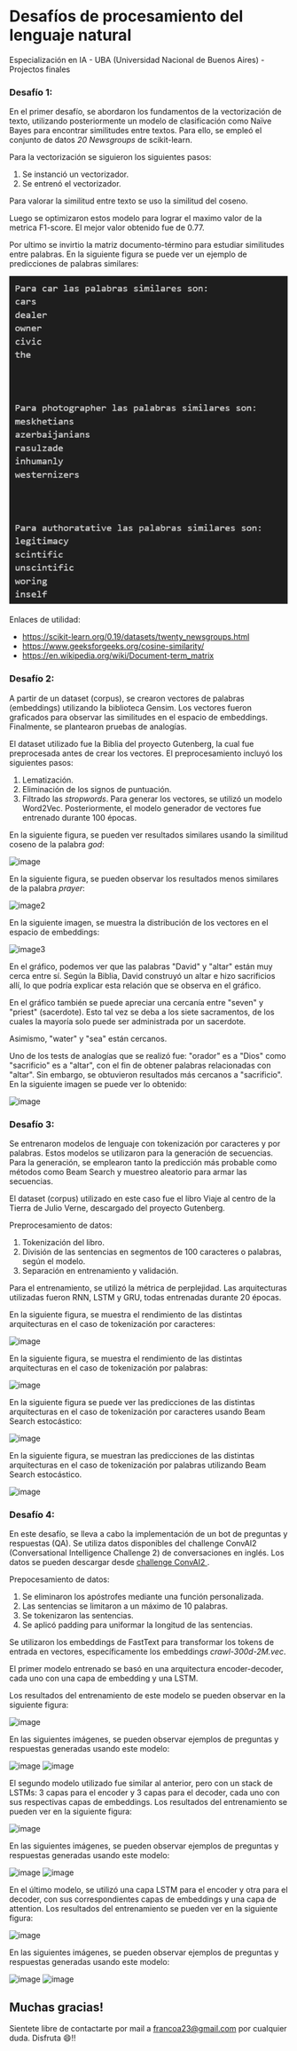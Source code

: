 # Desafíos de procesamiento del lenguaje natural

Especialización en IA - UBA (Universidad Nacional de Buenos Aires) - Projectos finales

### Desafío 1:

En el primer desafío, se abordaron los fundamentos de la vectorización de texto, utilizando posteriormente un modelo de clasificación como Naïve Bayes para encontrar similitudes entre textos. Para ello, se empleó el conjunto de datos _20 Newsgroups_ de scikit-learn.

Para la vectorización se siguieron los siguientes pasos:
1. Se instanció un vectorizador.
2. Se entrenó el vectorizador.

Para valorar la similitud entre texto se uso la similitud del coseno.

Luego se optimizaron estos modelo para lograr el maximo valor de la metrica F1-score. El mejor valor obtenido fue de 0.77.

Por ultimo se invirtio la matriz documento-término para estudiar similitudes entre palabras. En la siguiente figura se puede ver un ejemplo de predicciones de palabras similares:

![Predicciones de palabras](desafio1_similitud_palabras.png)

Enlaces de utilidad:
- https://scikit-learn.org/0.19/datasets/twenty_newsgroups.html
- https://www.geeksforgeeks.org/cosine-similarity/
- https://en.wikipedia.org/wiki/Document-term_matrix

### Desafío 2:

A partir de un dataset (corpus), se crearon vectores de palabras (embeddings) utilizando la biblioteca Gensim. Los vectores fueron graficados para observar las similitudes en el espacio de embeddings. Finalmente, se plantearon pruebas de analogías.

El dataset utilizado fue la Biblia del proyecto Gutenberg, la cual fue preprocesada antes de crear los vectores. El preprocesamiento incluyó los siguientes pasos:
1. Lematización.
2. Eliminación de los signos de puntuación.
3. Filtrado las _stropwords_.
Para generar los vectores, se utilizó un modelo Word2Vec. Posteriormente, el modelo generador de vectores fue entrenado durante 100 épocas.

En la siguiente figura, se pueden ver resultados similares usando la similitud coseno de la palabra _god_:

![image](https://github.com/user-attachments/assets/1dbfa956-efd8-409d-bd85-27ddeae0a70c)

En la siguiente figura, se pueden observar los resultados menos similares de la palabra _prayer_:

![image2](https://github.com/user-attachments/assets/09d24eab-a47d-448b-9269-7df7e7b2af5d)

En la siguiente imagen, se muestra la distribución de los vectores en el espacio de embeddings:

![image3](https://github.com/user-attachments/assets/d8153e05-3012-4bfa-8026-c942529704c7)

En el gráfico, podemos ver que las palabras "David" y "altar" están muy cerca entre sí. Según la Biblia, David construyó un altar e hizo sacrificios allí, lo que podría explicar esta relación que se observa en el gráfico.

En el gráfico también se puede apreciar una cercanía entre "seven" y "priest" (sacerdote). Esto tal vez se deba a los siete sacramentos, de los cuales la mayoría solo puede ser administrada por un sacerdote.

Asimismo, "water" y "sea" están cercanos.

Uno de los tests de analogías que se realizó fue: "orador" es a "Dios" como "sacrificio" es a "altar", con el fin de obtener palabras relacionadas con "altar". Sin embargo, se obtuvieron resultados más cercanos a "sacrificio". En la siguiente imagen se puede ver lo obtenido:

![image](https://github.com/user-attachments/assets/f00edb48-5c59-4b07-b0bf-a5c62438300e)

### Desafío 3:

Se entrenaron modelos de lenguaje con tokenización por caracteres y por palabras. Estos modelos se utilizaron para la generación de secuencias. Para la generación, se emplearon tanto la predicción más probable como métodos como Beam Search y muestreo aleatorio para armar las secuencias.

El dataset (corpus) utilizado en este caso fue el libro Viaje al centro de la Tierra de Julio Verne, descargado del proyecto Gutenberg.

Preprocesamiento de datos:
1. Tokenización del libro.
2. División de las sentencias en segmentos de 100 caracteres o palabras, según el modelo.
3. Separación en entrenamiento y validación.

Para el entrenamiento, se utilizó la métrica de perplejidad. Las arquitecturas utilizadas fueron RNN, LSTM y GRU, todas entrenadas durante 20 épocas.

En la siguiente figura, se muestra el rendimiento de las distintas arquitecturas en el caso de tokenización por caracteres:

![image](https://github.com/user-attachments/assets/1a90ba5e-6eab-4418-95dc-ba02cc20ba57)

En la siguiente figura, se muestra el rendimiento de las distintas arquitecturas en el caso de tokenización por palabras:

![image](https://github.com/user-attachments/assets/c1c120da-4961-4b7e-9531-48f06f8a3236)

En la siguiente figura se puede ver las predicciones de las distintas arquitecturas en el caso de tokenización por caracteres usando Beam Search estocástico:

![image](https://github.com/user-attachments/assets/dfc5c4dc-2485-4292-a3fa-113424b11e98)


En la siguiente figura, se muestran las predicciones de las distintas arquitecturas en el caso de tokenización por palabras utilizando Beam Search estocástico.

![image](https://github.com/user-attachments/assets/43aefdf7-8628-427c-92ec-a88364aa1bae)

### Desafío 4:

En este desafío, se lleva a cabo la implementación de un bot de preguntas y respuestas (QA). Se utiliza datos disponibles del challenge ConvAI2 (Conversational Intelligence Challenge 2) de conversaciones en inglés. Los datos se pueden descargar desde [challenge ConvAI2 ](http://convai.io/data/).

Prepocesamiento de datos:
1. Se eliminaron los apóstrofes mediante una función personalizada.
2. Las sentencias se limitaron a un máximo de 10 palabras.
3. Se tokenizaron las sentencias.
4. Se aplicó padding para uniformar la longitud de las sentencias.

Se utilizaron los embeddings de FastText para transformar los tokens de entrada en vectores, específicamente los embeddings _crawl-300d-2M.vec_.

El primer modelo entrenado se basó en una arquitectura encoder-decoder, cada uno con una capa de embedding y una LSTM.

Los resultados del entrenamiento de este modelo se pueden observar en la siguiente figura:

![image](https://github.com/user-attachments/assets/c62995ab-2b26-4212-b32d-fb5efb8bc599)

En las siguientes imágenes, se pueden observar ejemplos de preguntas y respuestas generadas usando este modelo:

![image](https://github.com/user-attachments/assets/b617ac31-65f0-4647-961a-b93007d48814)
![image](https://github.com/user-attachments/assets/e0b5962d-ba99-482b-9c5b-39aaa94e231a)

El segundo modelo utilizado fue similar al anterior, pero con un stack de LSTMs: 3 capas para el encoder y 3 capas para el decoder, cada uno con sus respectivas capas de embeddings. Los resultados del entrenamiento se pueden ver en la siguiente figura:

![image](https://github.com/user-attachments/assets/4f65b331-52ea-40e5-aaaf-15c046f4bf15)

En las siguientes imágenes, se pueden observar ejemplos de preguntas y respuestas generadas usando este modelo:

![image](https://github.com/user-attachments/assets/afed733e-fa0a-40e6-84fa-965bc1d20d15)
![image](https://github.com/user-attachments/assets/e0b5962d-ba99-482b-9c5b-39aaa94e231a)

En el último modelo, se utilizó una capa LSTM para el encoder y otra para el decoder, con sus correspondientes capas de embeddings y una capa de attention. Los resultados del entrenamiento se pueden ver en la siguiente figura:

![image](https://github.com/user-attachments/assets/28726f9c-234f-4426-9bb2-ffd493009dce)

En las siguientes imágenes, se pueden observar ejemplos de preguntas y respuestas generadas usando este modelo:

![image](https://github.com/user-attachments/assets/953e1b17-d191-4c70-83ed-3e0ecbd53429)
![image](https://github.com/user-attachments/assets/9e90da13-4f91-4b41-b5a5-98df27837f7d)


## Muchas gracias!
Sientete libre de contactarte por mail a francoa23@gmail.com por cualquier duda.
Disfruta 😄!!
